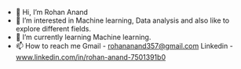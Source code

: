 - 👋 Hi, I’m Rohan Anand
- 👀 I’m interested in Machine learning, Data analysis and also like to explore different fields.
- 🌱 I’m currently learning Machine learning.
- 📫 How to reach me
      Gmail - rohananand357@gmail.com
      Linkedin - www.linkedin.com/in/rohan-anand-7501391b0

<!---
Rohan-Anand627/Rohan-Anand627 is a ✨ special ✨ repository because its `README.md` (this file) appears on your GitHub profile.
You can click the Preview link to take a look at your changes.
--->
